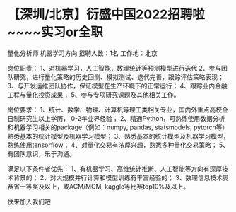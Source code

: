 # 【深圳/北京】衍盛中国2022招聘啦~~~~实习or全职

量化分析师 机器学习方向
招聘人数：1名
工作地：北京

岗位职责：
1、对机器学习，人工智能，数理统计等预测模型进行迭代
2、参与团队研究，进行量化策略的历史回测、模拟测试、迭代完善，跟踪评估策略表现；
3、与开发运维团队协作，保证模型在生产环境下的正常运行；
4、跟踪业内金融工程与量化投资成果；
5、参与专项研究课题及其他相关工作。

岗位要求：
1、统计、数学、物理、计算机等理工类相关专业，国内外重点高校全日制研究生以上学历， 0-2年业界经验；
2、精通Python，可熟练使用数据分析和机器学习相关的package（例如：numpy, pandas, statsmodels, pytorch等）熟悉基本的统计模型及机器学习模型；
3、熟悉基本的统计模型及机器学习模型，熟练使用tensorflow；
4、对量化交易有浓厚兴趣，熟悉多种量化交易策略；
5、有团队意识，乐于沟通。

满足以下条件者优先：
1、有机器学习、高维统计推断、人工智能等方向有深厚技术背景的；
2、对大规模并行计算和模型训练有丰富经验的；
3、数理信息技术奥赛省一等奖及以上，或ACM/MCM, kaggle等比赛top10%及以上。

快来加入我们吧